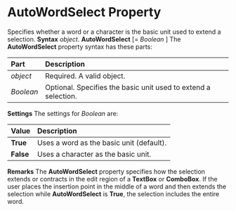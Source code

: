 
# AutoWordSelect Property



Specifies whether a word or a character is the basic unit used to extend a selection.
 **Syntax**
 _object_. **AutoWordSelect** [= _Boolean_ ]
The  **AutoWordSelect** property syntax has these parts:


|**Part**|**Description**|
|:-----|:-----|
| _object_|Required. A valid object.|
| _Boolean_|Optional. Specifies the basic unit used to extend a selection.|
 **Settings**
The settings for  _Boolean_ are:


|**Value**|**Description**|
|:-----|:-----|
|**True**|Uses a word as the basic unit (default).|
|**False**|Uses a character as the basic unit.|
 **Remarks**
The  **AutoWordSelect** property specifies how the selection extends or contracts in the edit region of a **TextBox** or **ComboBox**.
If the user places the insertion point in the middle of a word and then extends the selection while  **AutoWordSelect** is **True**, the selection includes the entire word.
